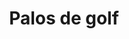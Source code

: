 ---
title: Palos de golf
date: 
draft: false

# descripcion
description : Palos de golf

materials: Plata 925

color: Plateado

dimensions: 1,8cm x 3cm

code: 02-14-0176

type: "Dijes"

categories: []

price: $10.060,00

price_eftvo: $8.550,00

# Images
# first image will be shown in the product page
images:
  # - image: "images/path_to_image"
  # La ubicacion de las imagenes es imagenes/Dijes/Dijes.Plata/02-14-0176-palos-de-golf
  - image: "./images/dijes/plata/02-14-0176-palos-de-golf.JPG"
---